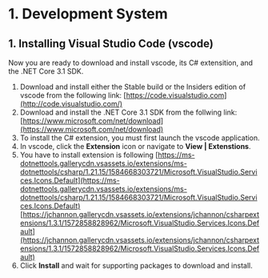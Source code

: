 # 1. Development System

## 1. Installing Visual Studio Code \(vscode\)

Now you are ready to download and install vscode, its C\# extensition, and the .NET Core 3.1 SDK.

1.  Download and install either the Stable build or the Insiders edition of vscode from the following link: [https://code.visualstudio.com](http://code.visualstudio.com/)
2.  Download and install the .NET Core 3.1 SDK from the follwing link: [https://www.microsoft.com/net/download](https://www.microsoft.com/net/download)
3. To install the C\# extension, you must first launch the vscode application.
4.  In vscode, click the **Extension** icon or navigate to **View \| Extenstions**.
5. You have to install extension is following  [https://ms-dotnettools.gallerycdn.vsassets.io/extensions/ms-dotnettools/csharp/1.21.15/1584668303721/Microsoft.VisualStudio.Services.Icons.Default](https://ms-dotnettools.gallerycdn.vsassets.io/extensions/ms-dotnettools/csharp/1.21.15/1584668303721/Microsoft.VisualStudio.Services.Icons.Default) [https://jchannon.gallerycdn.vsassets.io/extensions/jchannon/csharpextensions/1.3.1/1572858828962/Microsoft.VisualStudio.Services.Icons.Default](https://jchannon.gallerycdn.vsassets.io/extensions/jchannon/csharpextensions/1.3.1/1572858828962/Microsoft.VisualStudio.Services.Icons.Default)
6.  Click **Install** and wait for supporting packages to download and install.




